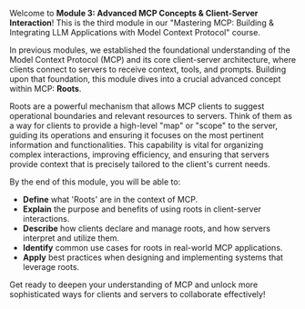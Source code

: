 Welcome to **Module 3: Advanced MCP Concepts & Client-Server Interaction**! This is the third module in our "Mastering MCP: Building & Integrating LLM Applications with Model Context Protocol" course.

In previous modules, we established the foundational understanding of the Model Context Protocol (MCP) and its core client-server architecture, where clients connect to servers to receive context, tools, and prompts. Building upon that foundation, this module dives into a crucial advanced concept within MCP: **Roots**.

Roots are a powerful mechanism that allows MCP clients to suggest operational boundaries and relevant resources to servers. Think of them as a way for clients to provide a high-level "map" or "scope" to the server, guiding its operations and ensuring it focuses on the most pertinent information and functionalities. This capability is vital for organizing complex interactions, improving efficiency, and ensuring that servers provide context that is precisely tailored to the client's current needs.

By the end of this module, you will be able to:

*   **Define** what 'Roots' are in the context of MCP.
*   **Explain** the purpose and benefits of using roots in client-server interactions.
*   **Describe** how clients declare and manage roots, and how servers interpret and utilize them.
*   **Identify** common use cases for roots in real-world MCP applications.
*   **Apply** best practices when designing and implementing systems that leverage roots.

Get ready to deepen your understanding of MCP and unlock more sophisticated ways for clients and servers to collaborate effectively!